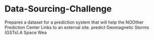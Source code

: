 # Data-Sourcing-Challenge
Prepares a dataset for a prediction system that will help the NOOther Prediction Center Links to an external site. predict Geomagnetic Storms (GSTs).A Space Wea

